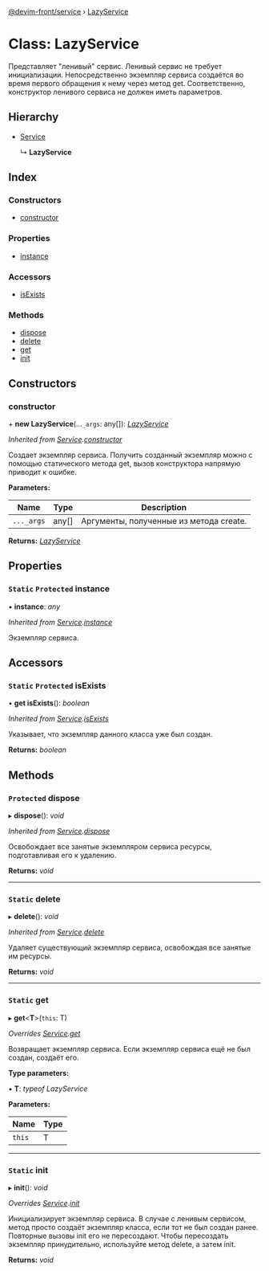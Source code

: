 [@devim-front/service](../README.md) › [LazyService](lazyservice.md)

# Class: LazyService

Представляет "ленивый" сервис. Ленивый сервис не требует инициализации.
Непосредственно экземпляр сервиса создаётся во время первого обращения к
нему через метод get. Соответственно, конструктор ленивого сервиса не
должен иметь параметров.

## Hierarchy

* [Service](service.md)

  ↳ **LazyService**

## Index

### Constructors

* [constructor](lazyservice.md#markdown-header-constructor)

### Properties

* [instance](lazyservice.md#markdown-header-static-protected-instance)

### Accessors

* [isExists](lazyservice.md#markdown-header-static-protected-isexists)

### Methods

* [dispose](lazyservice.md#markdown-header-protected-dispose)
* [delete](lazyservice.md#markdown-header-static-delete)
* [get](lazyservice.md#markdown-header-static-get)
* [init](lazyservice.md#markdown-header-static-init)

## Constructors

### <a id="markdown-header-constructor" name="markdown-header-constructor"></a>  constructor

\+ **new LazyService**(...`_args`: any[]): *[LazyService](lazyservice.md)*

*Inherited from [Service](service.md).[constructor](service.md#markdown-header-constructor)*

Создает экземпляр сервиса. Получить созданный экземпляр можно с помощью
статического метода get, вызов конструктора напрямую приводит к ошибке.

**Parameters:**

Name | Type | Description |
------ | ------ | ------ |
`..._args` | any[] | Аргументы, полученные из метода create.  |

**Returns:** *[LazyService](lazyservice.md)*

## Properties

### <a id="markdown-header-static-protected-instance" name="markdown-header-static-protected-instance"></a> `Static` `Protected` instance

▪ **instance**: *any*

*Inherited from [Service](service.md).[instance](service.md#markdown-header-static-protected-instance)*

Экземпляр сервиса.

## Accessors

### <a id="markdown-header-static-protected-isexists" name="markdown-header-static-protected-isexists"></a> `Static` `Protected` isExists

• **get isExists**(): *boolean*

*Inherited from [Service](service.md).[isExists](service.md#markdown-header-static-protected-isexists)*

Указывает, что экземпляр данного класса уже был создан.

**Returns:** *boolean*

## Methods

### <a id="markdown-header-protected-dispose" name="markdown-header-protected-dispose"></a> `Protected` dispose

▸ **dispose**(): *void*

*Inherited from [Service](service.md).[dispose](service.md#markdown-header-protected-dispose)*

Освобождает все занятые экземпляром сервиса ресурсы, подготавливая его к
удалению.

**Returns:** *void*

___

### <a id="markdown-header-static-delete" name="markdown-header-static-delete"></a> `Static` delete

▸ **delete**(): *void*

*Inherited from [Service](service.md).[delete](service.md#markdown-header-static-delete)*

Удаляет существующий экземпляр сервиса, освобождая все занятые им ресурсы.

**Returns:** *void*

___

### <a id="markdown-header-static-get" name="markdown-header-static-get"></a> `Static` get

▸ **get**<**T**>(`this`: T)

*Overrides [Service](service.md).[get](service.md#markdown-header-static-get)*

Возвращает экземпляр сервиса. Если экземпляр сервиса ещё не был создан,
создаёт его.

**Type parameters:**

▪ **T**: *typeof LazyService*

**Parameters:**

Name | Type |
------ | ------ |
`this` | T |

___

### <a id="markdown-header-static-init" name="markdown-header-static-init"></a> `Static` init

▸ **init**(): *void*

*Overrides [Service](service.md).[init](service.md#markdown-header-static-init)*

Инициализирует экземпляр сервиса. В случае с ленивым сервисом, метод
просто создаёт экземпляр класса, если тот не был создан ранее. Повторные
вызовы init его не пересоздают. Чтобы пересоздать экземпляр принудительно,
используйте метод delete, а затем init.

**Returns:** *void*
